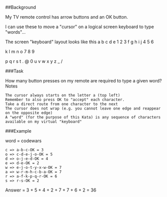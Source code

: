 ##Background

My TV remote control has arrow buttons and an OK button.

I can use these to move a "cursor" on a logical screen keyboard to type "words"...

The screen "keyboard" layout looks like this
a	b	c	d	e	1	2	3
f	g	h	i	j	4	5	6

k	l	m	n	o	7	8	9

p	q	r	s	t	.	@	0
u	v	w	x	y	z	_	/

###Task

How many button presses on my remote are required to type a given word?
Notes

    The cursor always starts on the letter a (top left)
    Remember to also press OK to "accept" each character.
    Take a direct route from one character to the next
    The cursor does not wrap (e.g. you cannot leave one edge and reappear on the opposite edge)
    A "word" (for the purpose of this Kata) is any sequence of characters available on my virtual "keyboard"

###Example

word = codewars

    c => a-b-c-OK = 3
    o => c-d-e-j-o-OK = 5
    d => o-j-e-d-OK = 4
    e => d-e-OK = 2
    w => e-j-o-t-y-x-w-OK = 7
    a => w-r-m-h-c-b-a-OK = 7
    r => a-f-k-p-q-r-OK = 6
    s => r-s-OK = 2

Answer = 3 + 5 + 4 + 2 + 7 + 7 + 6 + 2 = 36